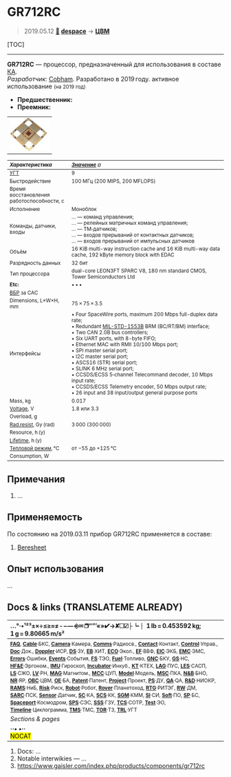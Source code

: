 # GR712RC
> 2019.05.12 **[🚀](../index/index.md) [despace](index.md)** → **[ЦВМ](obc.md)**

[TOC]

---

**GR712RC** — процессор, предназначенный для использования в составе [КА](sc.md).  
*Разработчик:* [Cobham](cobham.md). Разработано в 2019 году. активное использование <small>(на 2019 год)</small>
   - **Предшественник:** 
   - **Преемник:** 

||
|:--|
| [![](f/cpu/g/gr712rc_pic1_thumb.jpg)](f/cpu/g/gr712rc_pic1.jpg)  |

<small>

|*Характеристика*|*[Значение](si.md) <small>()</small>*|
|:--|:--|
|[УГТ](trl.md)| 9  |
| Быстродействие  | 100 МГц (200 MIPS, 200 MFLOPS) |
| Время восстановления<br> работоспособности, с  |  |
|Исполнение|  Моноблок  |
| Команды, датчики, входы  |… — команд управления;<br>… — релейных матричных команд управления;<br>… — ТМ‑датчиков;<br>… — входов прерываний от контактных датчиков;<br>… — входов прерываний от импульсных датчиков  |
| Объём  | 16 KiB multi-way instruction cache and 16 KiB multi-way data cache, 192 kByte memory block with EDAC  |
| Разрядность данных  | 32 бит |
| Тип процессора  | dual-core LEON3FT SPARC V8, 180 nm standard CMOS, Tower Semiconductors Ltd |
|**Etc:**|• • •|
|[ВБР](rams.md) за САС|  |
|Dimensions, L×W×H, mm|  75 × 75 × 3.5  |
|Интерфейсы|  • Four SpaceWire ports, maximum 200 Mbps full-duplex data rate;<br> • Redundant [MIL-STD-1553B](mil_std_1553b.md) BRM (BC/RT/BM) interface;<br> • Two CAN 2.0B bus controllers;<br> • Six UART ports, with 8-byte FIFO;<br> • Ethernet MAC with RMII 10/100 Mbps port;<br> • SPI master serial port;<br> • I2C master serial port;<br> • ASCS16 (STR) serial port;<br> • SLINK 6 MHz serial port;<br> • CCSDS/ECSS 5‑channel Telecommand decoder, 10 Mbps input rate;<br> • CCSDS/ECSS Telemetry encoder, 50 Mbps output rate;<br> • 26 input and 38 input/output general purpose ports  |
|Mass, kg|  0.017  |
|[Voltage](voltage.md), V|  1.8 или 3.3 |
|Overload, g|   |
|[Rad.resist](ion_rad.md), Gy (rad)|  3 000 (300 000)   |
|Resource, h (y)|   |
|[Lifetime](lifetime.md), h (y)|  |
|[Тепловой режим](tcs.md), ℃|  от −55 до +125 ℃  |
|Consumption, W|   |

</small>



<p style="page-break-after:always"> </p>

## Примечания
   1. …



## Применяемость
По состоянию на 2019.03.11 прибор GR712RC применяется в составе:

   1. [Beresheet](beresheet.md)



## Опыт использования
…



<p style="page-break-after:always"> </p>

## Docs & links (TRANSLATEME ALREADY)
|…°·•¹²³±×÷≤≥≈≠ ‑ −— ⎆✉ ❐“”’«»✔→✘☐☑├┕┆ 1 lb = 0.453592 kg; 1 g = 9.80665 m/s²|
|:--|
|<small>**[FAQ](faq.md)**, **[Cable](cable.md)**·БКС, **[Camera](camera.md)**·Камера, **[Comms](comms.md)**·Радиосв., **[Contact](contact.md)**·Контакт, **[Control](control.md)**·Управ., **[Doc](doc.md)**·Док., **[Doppler](doppler.md)**·ИСР, **[DS](ds.md)**·ЗУ, **[EB](eb.md)**·ХИТ, **[ECO](ecology.md)**·Экол., **[EF](ef.md)**·ВВФ, **[ElC](elc.md)**·ЭКБ, **[EMC](emc.md)**·ЭМС, **[Errors](error.md)**·Ошибки, **[Events](event.md)**·События, **[FS](fs.md)**·ТЭО, **[Fuel](fuel.md)**·Топливо, **[GNC](gnc.md)**·БКУ, **[GS](scs.md)**·НС, **[HF&E](hfe.md)**·Эргоном., **[IMU](imu.md)**·Гироскоп, **[Incubator](incubator.md)**·Инкуб., **[KT](kt.md)**·КТЕХ, **[LAG](lag.md)**·ПУC, **[LES](les.md)**·САСП, **[LS](ls.md)**·СЖО, **[LV](lv.md)**·РН, **[MAG](mag.md)**·Магнитом., **[MCC](mcc.md)**·ЦУП, **[Model](model.md)**·Модель, **[MSC](sc.md)**·ПКА, **[N&B](nnb.md)**·БНО, **[NR](nr.md)**·ЯР, **[OBC](obc.md)**·ЦВМ, **[OE](oe.md)**·БА, **[Patent](патент.md)**·Патент, **[Project](project.md)**·Проект, **[PS](ps.md)**·ДУ, **[QA](quality.md)**·QA, **[R&D](rnd.md)**·НИОКР, **[RAMS](rams.md)**·НиБ, **[Risk](risk.md)**·Риск, **[Robot](robotics.md)**·Робот, **[Rover](rover.md)**·Планетоход, **[RTG](rtg.md)**·РИТЭГ, **[RW](rw.md)**·ДМ, **[SARC](sarc.md)**·ПСК, **[Sensor](sensor.md)**·Датчик, **[SC](sc.md)**·КА, **[SCS](scs.md)**·КК, **[SGM](sgm.md)**·КММ, **[SI](si.md)**·СИ, **[Soft](soft.md)**·ПО, **[SP](sp.md)**·БС, **[Spaceport](spaceport.md)**·Космодром, **[SPS](sps.md)**·СЭС, **[SSS](sss.md)**·ГЗУ, **[TCS](tcs.md)**·СОТР, **[Test](test.md)**·ЭО, **[Timeline](timeline.md)**·Циклограмма, **[TMS](tms.md)**·ТМС, **[TOR](tor.md)**·ТЗ, **[TRL](trl.md)**·УГТ</small>|
|*Sections & pages*|
|**··• [](.md) •··**<br> <mark>NOCAT</mark> |

   1. Docs: …
   1. Notable interwikies — …
   1. <https://www.gaisler.com/index.php/products/components/gr712rc>
